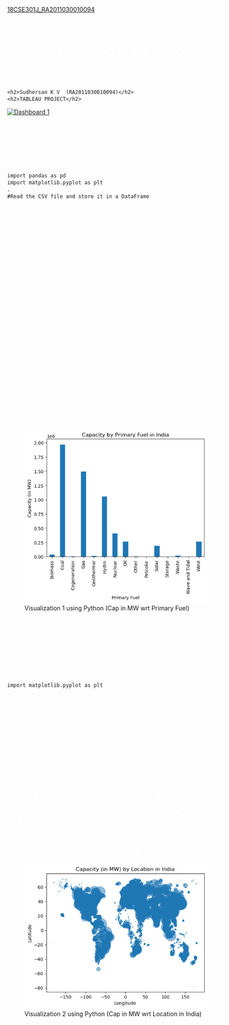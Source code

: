 
<!DOCTYPE html>
<html>
<head>
<title style="color: white;">18CSE301J-INFORMATION VISUALIZATION</title> 
 <style>
    body {
      background-image: url("[https://wallpaperaccess.com/full/1567679.jpg](https://i.pinimg.com/originals/c1/d0/4e/c1d04ebfc9ef291916ffe35cf44c796e.jpg)");
      background-repeat: repeat;
      background-size: overlay;
    }
    h1 {
      text-align: center;
    }
    h2 {
      text-align: center;
    }
  </style>
</head>
<body>
  <a href="https://sudhersankv.github.io/18CSE301J_RA2011030010094/">18CSE301J_RA2011030010094</a>
  <style>
  h1, p, h3, h2 {
    color: white;
  }
</style>
  <h1><strong>IV Project Sample Visualizations using Python, D3, Tableu, Giphy</strong></h1>
  <p><em>Here I've visualized my chosen dataset using different tools and platforms and uploaded some samples below.</em></p>
</body>
 
    <h2>Sudhersan K V  (RA2011030010094)</h2>
    <h2>TABLEAU PROJECT</h2>
<div class='tableauPlaceholder' id='viz1678652697579' style='position: relative'><noscript><a href='#'><img alt='Dashboard 1 ' src='https:&#47;&#47;public.tableau.com&#47;static&#47;images&#47;Bo&#47;Book12_16786526862620&#47;Dashboard1&#47;1_rss.png' style='border: none' /></a></noscript><object class='tableauViz'  style='display:none;'><param name='host_url' value='https%3A%2F%2Fpublic.tableau.com%2F' /> <param name='embed_code_version' value='3' /> <param name='site_root' value='' /><param name='name' value='Book12_16786526862620&#47;Dashboard1' /><param name='tabs' value='no' /><param name='toolbar' value='yes' /><param name='static_image' value='https:&#47;&#47;public.tableau.com&#47;static&#47;images&#47;Bo&#47;Book12_16786526862620&#47;Dashboard1&#47;1.png' /> <param name='animate_transition' value='yes' /><param name='display_static_image' value='yes' /><param name='display_spinner' value='yes' /><param name='display_overlay' value='yes' /><param name='display_count' value='yes' /><param name='language' value='en-GB' /><param name='filter' value='publish=yes' /></object></div>                <script type='text/javascript'>                    var divElement = document.getElementById('viz1678652697579');                    var vizElement = divElement.getElementsByTagName('object')[0];                    if ( divElement.offsetWidth > 800 ) { vizElement.style.width='1000px';vizElement.style.height='827px';} else if ( divElement.offsetWidth > 500 ) { vizElement.style.width='1000px';vizElement.style.height='827px';} else { vizElement.style.width='100%';vizElement.style.height='1027px';}                     var scriptElement = document.createElement('script');                    scriptElement.src = 'https://public.tableau.com/javascripts/api/viz_v1.js';                    vizElement.parentNode.insertBefore(scriptElement, vizElement);                </script>
</body>
<h2>Python Project</h2>
<h3>Code:</h3>
<pre><code>
import pandas as pd
import matplotlib.pyplot as plt
.
#Read the CSV file and store it in a DataFrame

df = pd.read_csv('indpowdata.csv')


#Group the data by primary fuel and sum the values in the 'Capacity MW' column for each primary fuel

grouped_data = df.groupby(['primary_fuel'])['capacity_mw'].sum()

#Plot the data

grouped_data.plot(kind='bar')

#Add x and y axis labels and a title

plt.xlabel('Primary Fuel')
plt.ylabel('Capacity (in MW)')
plt.title('Capacity by Primary Fuel in India')

#Show the plot

plt.show()
</code></pre>


<figure>
  <img src="IV/Python Viz 1.png" alt="Visualization 1 using Python (Cap in MW wrt Primary Fuel)">
  <figcaption>Visualization 1 using Python (Cap in MW wrt Primary Fuel)</figcaption>
</figure>
<h2><small>Python</small></h2>
<h3>Code:</h3>
<p>Visualization of Capacity WRT Location in India</p>
<pre><code>
import matplotlib.pyplot as plt

#Create the scatter plot
plt.scatter(df['longitude'], df['latitude'], s=df['capacity_mw']*0.1, alpha=0.5)

#Add axis labels and a title
plt.xlabel('Longitude')
plt.ylabel('Latitude')
plt.title('Capacity (in MW) by Location in India')

#Show the plot
plt.show()
</code></pre>
<h2>This adds a new heading for the second visualization and the code for creating a scatter plot of the capacity vs. location in India. The code block is again enclosed within pre and code tags to preserve the formatting and add syntax highlighting.</h2>
<figure>
  <img src="IV/scatterplot Python Viz 2.png" alt="Visualization 1 using Python (Cap in MW wrt Primary Fuel)">
  <figcaption>Visualization 2 using Python (Cap in MW wrt Location in India)</figcaption>
</figure>

</html>

